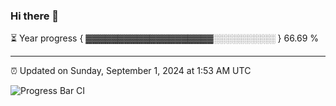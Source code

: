 ### Hi there 👋

⏳ Year progress { ▓▓▓▓▓▓▓▓▓▓▓▓▓▓▓▓▓▓▓▓░░░░░░░░░░ } 66.69 %

---

⏰ Updated on Sunday, September 1, 2024 at 1:53 AM UTC

![Progress Bar CI](https://github.com/arthurbuhl/arthurbuhl/workflows/Progress%20Bar%20CI/badge.svg)
